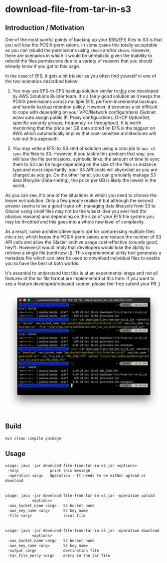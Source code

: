 # download-file-from-tar-in-s3

## Introduction / Motivation

One of the most painful points of backing up your EBS/EFS files to S3 is that you will lose the POSIX permissions. In some cases this totally acceptable as you can rebuild the permissions using ```chmod``` and/or ```chown```. However, there are scenarios in which it would be unrealistic given the inability to rebuild the files permissions due to a variety of reasons that you should already know if you got to this page. 

In the case of EFS, it gets a bit trickier as you often find yourself in one of the two scenarios described below:

1. You may use EFS-to-EFS backup solution similar to [this](http://docs.aws.amazon.com/solutions/latest/efs-to-efs-backup/welcome.html) one developed by AWS Solutions Builder team. It's a fairly good solution as it keeps the POSIX permissions across multiple EFS, perform incremental backups and handle backup retention policy. However, it becomes a bit difficult to cope with depending on your VPC/Network configurations (Subnet w/wo auto assign public IP, Proxy configurations, DHCP OptionSet, specific security groups, frequency <-> throughput). It is worth mentioning that the price per GB data stored on EFS is the biggest on AWS which automatically implies that cost-sensitive architectures will rule out this approach.

2. You may write a EFS-to-S3 kind of solution using a cron job to ```aws s3 sync``` the files to S3. However, if you tackle this problem that way, you will lose the file permissions, symbolic links, the amount of time to sync them to S3 can be huge depending on the size of the files vs instance type and most importantly, your S3 API costs will skyrocket as you are charged as you go. On the other hand, you can granularly manage S3 data lifecycle (Data-tiering), the price per GB is likely the lowest in the world.

As you can see, it's one of the situations in which you need to choose the lesser evil solution. Only a few people realise it but although the second answer seems to be a good trade-off, managing data lifecycle from S3 to Glacier using small files may not be the wisest idea you ever had (for obvious reasons) and depending on the size of your EFS file system you may be throttled and this goes into a whole new level of complexity.

As a result, some architect/developers opt for compressing multiple files into a tar, which keeps the POSIX permissions and reduce the number of S3 API calls and allow the Glacier archive usage cost-effective (sounds good, hey?). However,it would imply that developers would lose the ability to retrieve a single file (until now :]).  This experiemental utility tool generates a metadata file which can later be used to download individual files to enable you to have the best of both worlds.

It's essential to understand that this is at an experimental stage and not all features of the tar file format are implemented at this time. If you want to see a feature developed/released sooner, please feel free submit your PR ;)


![Example](02-Documentation/01-Assets/example.png)


## Build

```Shell
mvn clean compile package
```

## Usage

```
usage: java -jar download-file-from-tar-in-s3.jar <options>
 -help              print this message
 -operation <arg>   Operation - It needs to be either upload or download


usage: java -jar download-file-from-tar-in-s3.jar -operation upload
            <options>
 -aws_bucket_name <arg>   S3 bucket name
 -aws_key_name <arg>      S3 key name
 -file <arg>              local file


usage: java -jar download-file-from-tar-in-s3.jar -operation download
            <options>
 -aws_bucket_name <arg>   S3 bucket name
 -aws_key_name <arg>      S3 key name
 -output <arg>            destination file
 -tar_file_entry <arg>    entry in the tar file
```
